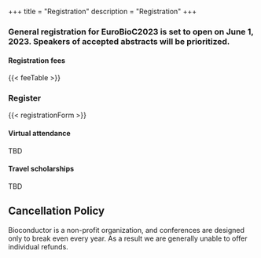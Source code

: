 +++
title = "Registration"
description = "Registration"
+++

### General registration for EuroBioC2023 is set to open on June 1, 2023. Speakers of accepted abstracts will be prioritized.

#### Registration fees

{{< feeTable >}}

### Register

{{< registrationForm >}}


#### Virtual attendance

TBD

#### Travel scholarships

TBD

## Cancellation Policy

Bioconductor is a non-profit organization, and conferences are designed only to break even every year. As a result we are generally unable to offer individual refunds.



